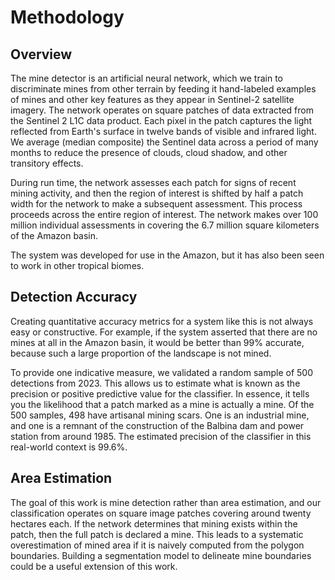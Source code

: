 # Methodology

## Overview

The mine detector is an artificial neural network, which we train to discriminate mines from other terrain by feeding it hand-labeled examples of mines and other key features as they appear in Sentinel-2 satellite imagery. The network operates on square patches of data extracted from the Sentinel 2 L1C data product. Each pixel in the patch captures the light reflected from Earth's surface in twelve bands of visible and infrared light. We average (median composite) the Sentinel data across a period of many months to reduce the presence of clouds, cloud shadow, and other transitory effects.

During run time, the network assesses each patch for signs of recent mining activity, and then the region of interest is shifted by half a patch width for the network to make a subsequent assessment. This process proceeds across the entire region of interest. The network makes over 100 million individual assessments in covering the 6.7 million square kilometers of the Amazon basin.

The system was developed for use in the Amazon, but it has also been seen to work in other tropical biomes.

## Detection Accuracy

Creating quantitative accuracy metrics for a system like this is not always easy or constructive. For example, if the system asserted that there are no mines at all in the Amazon basin, it would be better than 99% accurate, because such a large proportion of the landscape is not mined.

To provide one indicative measure, we validated a random sample of 500 detections from 2023. This allows us to estimate what is known as the precision or positive predictive value for the classifier. In essence, it tells you the likelihood that a patch marked as a mine is actually a mine. Of the 500 samples, 498 have artisanal mining scars. One is an industrial mine, and one is a remnant of the construction of the Balbina dam and power station from around 1985. The estimated precision of the classifier in this real-world context is 99.6%.

## Area Estimation

The goal of this work is mine detection rather than area estimation, and our classification operates on square image patches covering around twenty hectares each. If the network determines that mining exists within the patch, then the full patch is declared a mine. This leads to a systematic overestimation of mined area if it is naively computed from the polygon boundaries. Building a segmentation model to delineate mine boundaries could be a useful extension of this work.
